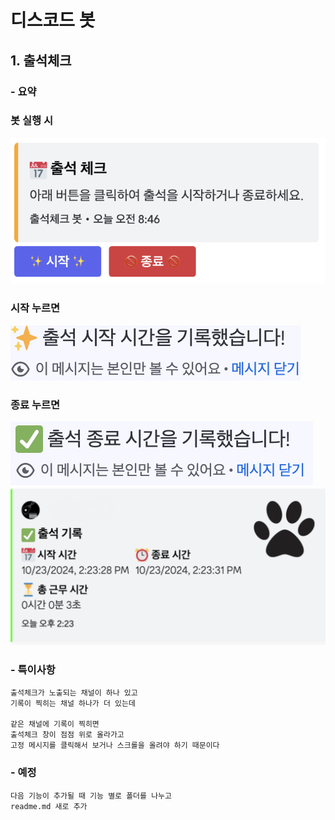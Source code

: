 # 디스코드 봇
## 1. 출석체크
### \- 요약
### 봇 실행 시
![출석체크 봇](docsimg/Attendance1.png)
### 시작 누르면
![출석체크 시작](docsimg/Attendance2.png)
### 종료 누르면
![출석체크 종료](docsimg/Attendance3.png)
![출석체크 종료](docsimg/Attendance4.png)

### \- 특이사항
    출석체크가 노출되는 채널이 하나 있고
    기록이 찍히는 채널 하나가 더 있는데

    같은 채널에 기록이 찍히면 
    출석체크 창이 점점 위로 올라가고
    고정 메시지를 클릭해서 보거나 스크롤을 올려야 하기 때문이다

### \- 예정
    다음 기능이 추가될 때 기능 별로 폴더를 나누고
    readme.md 새로 추가